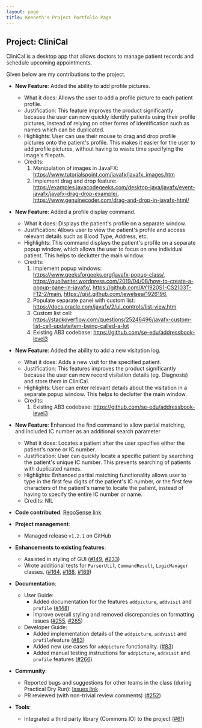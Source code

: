 ```yaml
---
layout: page
title: Kenneth's Project Portfolio Page
---
```


## Project: CliniCal

CliniCal is a desktop app that allows doctors to manage patient records and schedule upcoming appointments.

Given below are my contributions to the project.

* **New Feature**: Added the ability to add profile pictures.
  * What it does: Allows the user to add a profile picture to each patient profile.
  * Justification: This feature improves the product significantly because the user can now quickly identify patients using their profile pictures, instead of relying on other forms of identification
                   such as names which can be duplicated.
  * Highlights: User can use their mouse to drag and drop profile pictures onto the patient's profile. This makes it easier for the user to add profile pictures, without having
                to waste time specifying the image's filepath.
  * Credits: 
    1. Manipulation of images in JavaFX: https://www.tutorialspoint.com/javafx/javafx_images.htm
    2. Implement drag and drop feature: https://examples.javacodegeeks.com/desktop-java/javafx/event-javafx/javafx-drag-drop-example/,
       https://www.genuinecoder.com/drag-and-drop-in-javafx-html/

* **New Feature**: Added a profile display command.
  * What it does: Displays the patient's profile on a separate window.
  * Justification: Allows user to view the patient's profile and access relevant details such as Blood Type, Address, etc.
  * Highlights: This command displays the patient's profile on a separate popup window, which allows the user to focus on one individual patient. This helps
                to declutter the main window.
  * Credits: 
    1. Implement popup windows: https://www.geeksforgeeks.org/javafx-popup-class/, https://quollwriter.wordpress.com/2019/04/08/how-to-create-a-popup-pane-in-javafx/,
                          https://github.com/AY1920S1-CS2103T-F12-2/main, https://gist.github.com/jewelsea/1926196,
    2. Populate separate panel with custom list: https://docs.oracle.com/javafx/2/ui_controls/list-view.htm
    3. Custom list cell: https://stackoverflow.com/questions/25246496/javafx-custom-list-cell-updateitem-being-called-a-lot
    2. Existing AB3 codebase: https://github.com/se-edu/addressbook-level3
    
* **New Feature**: Added the ability to add a new visitation log.
  * What it does: Adds a new visit for the specified patient.
  * Justification: This features improves the product significantly because the user can now record visitation details (eg. Diagnosis) and store them in CliniCal.
  * Highlights: User can enter relevant details about the visitation in a separate popup window. This helps to declutter the main window.
  * Credits: 
    1. Existing AB3 codebase: https://github.com/se-edu/addressbook-level3
    
* **New Feature**: Enhanced the find command to allow partial matching, and included IC number as an additional search parameter
  * What it does: Locates a patient after the user specifies either the patient's name or IC number.
  * Justification: User can quickly locate a specific patient by searching the patient's unique IC number. This prevents searching of patients
                   with duplicated names.
  * Highlights: Enhanced partial matching functionality allows user to type in the first few digits of the patient's IC number, or the first few characters of the patient's name to 
                locate the patient, instead of having to specify the entire IC number or name.
  * Credits: NIL
  
* **Code contributed**: [RepoSense link](https://nus-cs2103-ay2021s1.github.io/tp-dashboard/#breakdown=true&search=afroneth)

* **Project management**:
  * Managed release `v1.2.1` on GitHub

* **Enhancements to existing features**:
  * Assisted in styling of GUI ([\#149](), [\#233]())
  * Wrote additional tests for `ParserUtil`, `CommandResult`, `LogicManager` classes. ([\#164](), [\#168](), [\#169]())

* **Documentation**:
  * User Guide:
    * Added documentation for the features `addpicture`, `addvisit` and `profile` ([\#148]())
    * Improve overall styling and removed discrepancies on formatting issues ([\#255](), [\#265]())
  * Developer Guide:
    * Added implementation details of the `addpicture`, `addvisit` and `profile`feature ([\#83]())
    * Added new use cases for `addpicture` functionality. ([\#83]())
    * Added manual testing instructions for `addpicture`, `addvisit` and `profile` features ([\#266]())

* **Community**:
  * Reported bugs and suggestions for other teams in the class (during Practical Dry Run): [Issues link](https://github.com/afroneth/ped/issues)
  * PR reviewed (with non-trivial review comments) ([\#252]())
* **Tools**:
  * Integrated a third party library (Commons IO) to the project ([\#61]())
